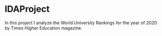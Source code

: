 # IDAProject

In this project I analyze the World University Rankings for the year of 2020 by Times Higher Education magazine. 

